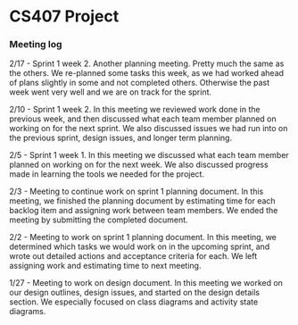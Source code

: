 # CS407 Project

### Meeting log

2/17 - Sprint 1 week 2. Another planning meeting. Pretty much the same as the others. We re-planned some tasks this week, as we had worked ahead of plans slightly in some and not completed others. Otherwise the past week went very well and we are on track for the sprint.

2/10 - Sprint 1 week 2. In this meeting we reviewed work done in the previous week, and then discussed what each team member planned on working on for the next sprint. We also discussed issues we had run into on the previous sprint, design issues, and longer term planning.

2/5 - Sprint 1 week 1. In this meeting we discussed what each team member planned on working on for the next week. We also discussed progress made in learning the tools we needed for the project.

2/3 - Meeting to continue work on sprint 1 planning document. In this meeting, we finished the planning document by estimating time for each backlog item and assigning work between team members. We ended the meeting by submitting the completed document.

2/2 - Meeting to work on sprint 1 planning document. In this meeting, we determined which tasks we would work on in the upcoming sprint, and wrote out detailed actions and acceptance criteria for each. We left assigning work and estimating time to next meeting.

1/27 - Meeting to work on design document. In this meeting we worked on our design outlines, design issues, and started on the design details section. We especially focused on class diagrams and activity state diagrams.
